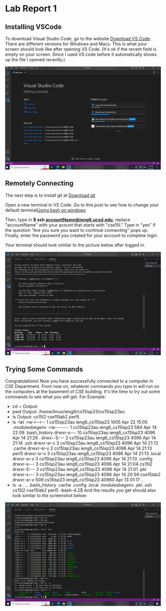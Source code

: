 # Lab Report 1
## Installing VSCode

To download Visual Studio Code, go to the website [Download VS Code](https://code.visualstudio.com/). There are different versions for Windows and Macs. This is what your screen should look like after opening VS Code. (It's ok if the recent field is empty on your screen. Since I used VS code before it automatically shows up the file I opened recently.)


![Image](Screenshot1.png)



## Remotely Connecting
The next step is to install git at [Download git](https://gitforwindows.org/) 

Open a new terminal in VS Code. Go to this post to see how to change your default terminal[Using bash on windows](https://stackoverflow.com/questions/42606837/how-do-i-use-bash-on-windows-from-the-visual-studio-code-integrated-terminal/50527994#50527994)

Then, type in **$ ssh accountName@ieng6.ucsd.edu**, replace "accountName" with your acount that starts with "cse15l." Type in "yes" if the question "Are you sure you want to continue connecting" pops up. Finally, enter the password you created for your account to complete login.

Your terminal should look similar to the picture below after logged in.


![Image](Screenshot2.png)




## Trying Some Commands
Congratulations! Now you have successfully connected to a computer in CSE Department. From now on, whatever commands you type in will run on the computers at the basement of CSE building. It's the time to try out some commands to see what you will get. For Example:
* cd ~
Output: 
* pwd
Output:
/home/linux/ieng6/cs15lsp23/cs15lsp23au
* ls
Output: cs15l2  cse15lab2  perl5
* ls -lat
-rw-r--r--   1 cs15lsp23au ieng6_cs15lsp23  1005 Apr 22 15:05 .modulesbegenv
-rw-------   1 cs15lsp23au ieng6_cs15lsp23   584 Apr 14 22:09 .bash_history
drwxr-s---  10 cs15lsp23au ieng6_cs15lsp23  4096 Apr 14 21:29 .
drwx--S---   2 cs15lsp23au ieng6_cs15lsp23  4096 Apr 14 21:14 .ssh
drwxr-sr-x   3 cs15lsp23au ieng6_cs15lsp23  4096 Apr 14 21:13 .cache
drwxr-sr-x   2 cs15lsp23au ieng6_cs15lsp23  4096 Apr 14 21:13 perl5
drwxr-sr-x   3 cs15lsp23au ieng6_cs15lsp23  4096 Apr 14 21:13 .local
drwxr-sr-x   3 cs15lsp23au ieng6_cs15lsp23  4096 Apr 14 21:13 .config
drwxr-s---   3 cs15lsp23au ieng6_cs15lsp23  4096 Apr 14 21:04 cs15l2
drwxr-S---   3 cs15lsp23au ieng6_cs15lsp23  4096 Apr 14 21:01 .pki
drwxr-s---   3 cs15lsp23au ieng6_cs15lsp23  4096 Apr 14 20:59 cse15lab2
drwxr-sr-x 509 cs15lsp23   ieng6_cs15lsp23 40960 Apr 13 01:17 ..
* ls -a
.  ..  .bash_history  .cache  .config  .local  .modulesbegenv  .pki  .ssh  cs15l2  cse15lab2  perl5
-bash-4.2$ 
And the results you get should also look similar to the screenshot below:


![Image](Screenshot3.png)
